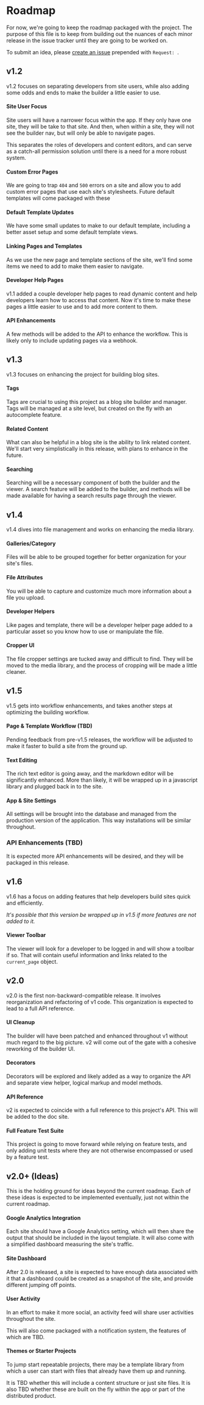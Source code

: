 Roadmap
=============

For now, we're going to keep the roadmap packaged with the project. The purpose
of this file is to keep from building out the nuances of each minor release in
the issue tracker until they are going to be worked on.

To submit an idea, please [create an
issue](https://github.com/seancdavis/taproot/issues/new) prepended with
`Request: `.

v1.2
-------------

v1.2 focuses on separating developers from site users, while also adding some
odds and ends to make the builder a little easier to use.

#### Site User Focus

Site users will have a narrower focus within the app. If they only have one
site, they will be take to that site. And then, when within a site, they will
not see the builder nav, but will only be able to navigate pages.

This separates the roles of developers and content editors, and can serve as a
catch-all permission solution until there is a need for a more robust system.

#### Custom Error Pages

We are going to trap `404` and `500` errors on a site and allow you to add
custom error pages that use each site's stylesheets. Future default templates
will come packaged with these

#### Default Template Updates

We have some small updates to make to our default template, including a better
asset setup and some default template views.

#### Linking Pages and Templates

As we use the new page and template sections of the site, we'll find some items
we need to add to make them easier to navigate.

#### Developer Help Pages

v1.1 added a couple developer help pages to read dynamic content and help
developers learn how to access that content. Now it's time to make these pages
a little easier to use and to add more content to them.

#### API Enhancements

A few methods will be added to the API to enhance the workflow. This is likely
only to include updating pages via a webhook.

v1.3
-------------

v1.3 focuses on enhancing the project for building blog sites.

#### Tags

Tags are crucial to using this project as a blog site builder and manager. Tags
will be managed at a site level, but created on the fly with an autocomplete
feature.

#### Related Content

What can also be helpful in a blog site is the ability to link related content.
We'll start very simplistically in this release, with plans to enhance in the
future.

#### Searching

Searching will be a necessary component of both the builder and the viewer. A
search feature will be added to the builder, and methods will be made available
for having a search results page through the viewer.

v1.4
-------------

v1.4 dives into file management and works on enhancing the media library.

#### Galleries/Category

Files will be able to be grouped together for better organization for your
site's files.

#### File Attributes

You will be able to capture and customize much more information about a file
you upload.

#### Developer Helpers

Like pages and template, there will be a developer helper page added to a
particular asset so you know how to use or manipulate the file.

#### Cropper UI

The file cropper settings are tucked away and difficult to find. They will be
moved to the media library, and the process of cropping will be made a little
cleaner.

v1.5
-------------

v1.5 gets into workflow enhancements, and takes another steps at optimizing the
building workflow.

#### Page & Template Workflow (TBD)

Pending feedback from pre-v1.5 releases, the workflow will be adjusted to make
it faster to build a site from the ground up.

#### Text Editing

The rich text editor is going away, and the markdown editor will be
significantly enhanced. More than likely, it will be wrapped up in a javascript
library and plugged back in to the site.

#### App & Site Settings

All settings will be brought into the database and managed from the production
version of the application. This way installations will be similar throughout.

### API Enhancements (TBD)

It is expected more API enhancements will be desired, and they will be packaged
in this release.

v1.6
-------------

v1.6 has a focus on adding features that help developers build sites quick and
efficiently.

*It's possible that this version be wrapped up in v1.5 if more features are not
added to it.*

#### Viewer Toolbar

The viewer will look for a developer to be logged in and will show a toolbar if
so. That will contain useful information and links related to the
`current_page` object.

v2.0
-------------

v2.0 is the first non-backward-compatible release. It involves reorganization
and refactoring of v1 code. This organization is expected to lead to a full API
reference.

#### UI Cleanup

The builder will have been patched and enhanced throughout v1 without much
regard to the big picture. v2 will come out of the gate with a cohesive
reworking of the builder UI.

#### Decorators

Decorators will be explored and likely added as a way to organize the API and
separate view helper, logical markup and model methods.

#### API Reference

v2 is expected to coincide with a full reference to this project's API. This
will be added to the doc site.

#### Full Feature Test Suite

This project is going to move forward while relying on feature tests, and only
adding unit tests where they are not otherwise encompassed or used by a feature
test.

v2.0+ (Ideas)
-------------

This is the holding ground for ideas beyond the current roadmap. Each of these
ideas is expected to be implemented eventually, just not within the current
roadmap.

#### Google Analytics Integration

Each site should have a Google Analytics setting, which will then share the
output that should be included in the layout template. It will also come with a
simplified dashboard measuring the site's traffic.

#### Site Dashboard

After 2.0 is released, a site is expected to have enough data associated with
it that a dashboard could be created as a snapshot of the site, and provide
different jumping off points.

#### User Activity

In an effort to make it more social, an activity feed will share user
activities throughout the site.

This will also come packaged with a notification system, the features of which
are TBD.

#### Themes or Starter Projects

To jump start repeatable projects, there may be a template library from which a
user can start with files that already have them up and running.

It is TBD whether this will include a content structure or just site files. It
is also TBD whether these are built on the fly within the app or part of the
distributed product.
